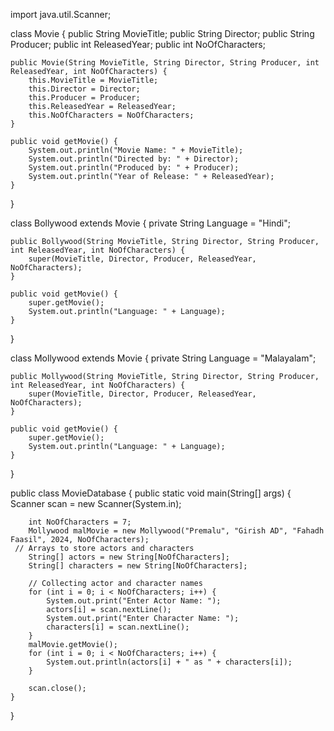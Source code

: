 import java.util.Scanner;

class Movie {
    public String MovieTitle;
    public String Director;
    public String Producer;
    public int ReleasedYear;
    public int NoOfCharacters;

    public Movie(String MovieTitle, String Director, String Producer, int ReleasedYear, int NoOfCharacters) {
        this.MovieTitle = MovieTitle;
        this.Director = Director;
        this.Producer = Producer;
        this.ReleasedYear = ReleasedYear;
        this.NoOfCharacters = NoOfCharacters;
    }

    public void getMovie() {
        System.out.println("Movie Name: " + MovieTitle);
        System.out.println("Directed by: " + Director);
        System.out.println("Produced by: " + Producer);
        System.out.println("Year of Release: " + ReleasedYear);
    }
}

class Bollywood extends Movie {
    private String Language = "Hindi";

    public Bollywood(String MovieTitle, String Director, String Producer, int ReleasedYear, int NoOfCharacters) {
        super(MovieTitle, Director, Producer, ReleasedYear, NoOfCharacters);
    }

    public void getMovie() {
        super.getMovie();
        System.out.println("Language: " + Language);
    }
}

class Mollywood extends Movie {
    private String Language = "Malayalam";

    public Mollywood(String MovieTitle, String Director, String Producer, int ReleasedYear, int NoOfCharacters) {
        super(MovieTitle, Director, Producer, ReleasedYear, NoOfCharacters);
    }

    public void getMovie() {
        super.getMovie();
        System.out.println("Language: " + Language);
    }
}

public class MovieDatabase {
    public static void main(String[] args) {
        Scanner scan = new Scanner(System.in);

        int NoOfCharacters = 7;
        Mollywood malMovie = new Mollywood("Premalu", "Girish AD", "Fahadh Faasil", 2024, NoOfCharacters);
     // Arrays to store actors and characters
        String[] actors = new String[NoOfCharacters];
        String[] characters = new String[NoOfCharacters];

        // Collecting actor and character names
        for (int i = 0; i < NoOfCharacters; i++) {
            System.out.print("Enter Actor Name: ");
            actors[i] = scan.nextLine();
            System.out.print("Enter Character Name: ");
            characters[i] = scan.nextLine();
        }
        malMovie.getMovie();
        for (int i = 0; i < NoOfCharacters; i++) {
            System.out.println(actors[i] + " as " + characters[i]);
        }

        scan.close();
    }
}
